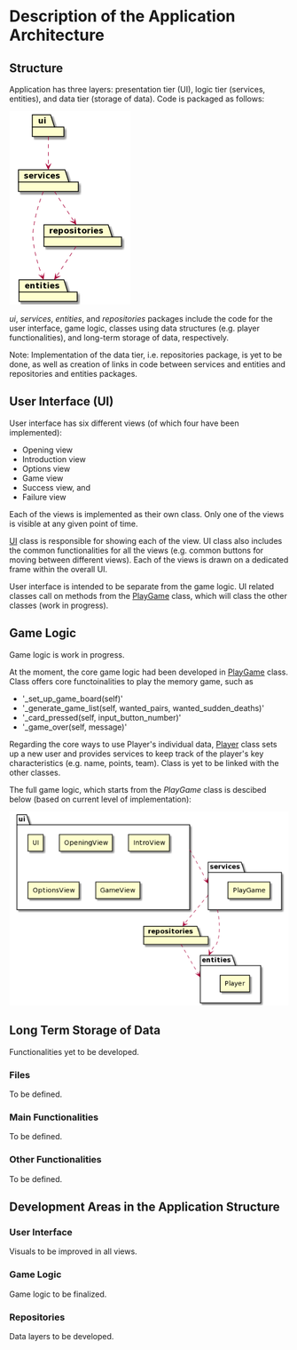 # Description of the Application Architecture

## Structure

Application has three layers: presentation tier (UI), logic tier (services, entities), and data tier (storage of data). Code is packaged as follows: 

![Package structure](./pictures/architecture_package.png)

_ui_, _services_, _entities_, and _repositories_ packages include the code for the user interface, game logic, classes using data structures (e.g. player functionalities), and long-term storage of data, respectively.

Note: Implementation of the data tier, i.e. repositories package, is yet to be done, as well as creation of links in code between services and entities and repositories and entities packages.

## User Interface (UI)

User interface has six different views (of which four have been implemented): 

- Opening view
- Introduction view
- Options view
- Game view
- Success view, and
- Failure view

Each of the views is implemented as their own class. Only one of the views is visible at any given point of time. 

[UI](../src/ui/ui.py) class is responsible for showing each of the view. UI class also includes  the common functionalities for all the views (e.g. common buttons for moving between different views). Each of the views is drawn on a dedicated frame within the overall UI. 

User interface is intended to be separate from the game logic. UI related classes call on methods from the [PlayGame](../src/services/play_game.py) class, which will class the other classes (work in progress).

## Game Logic

Game logic is work in progress. 

At the moment, the core game logic had been developed in [PlayGame](../src/services/play_game.py) class. Class offers core functoinalities to play the memory game, such as
- '_set_up_game_board(self)'
- '_generate_game_list(self, wanted_pairs, wanted_sudden_deaths)'
- '_card_pressed(self, input_button_number)'
- '_game_over(self, message)'

Regarding the core ways to use Player's individual data, [Player](../src/entities/play_game.py) class sets up a new user and provides services to keep track of the player's key characteristics (e.g. name, points, team). Class is yet to be linked with the other classes. 

The full game logic, which starts from the _PlayGame_ class is descibed below (based on current level of implementation): 

![Package structure and classes](./pictures/architecture_package_classes.png)

## Long Term Storage of Data

Functionalities yet to be developed. 

### Files

To be defined. 

### Main Functionalities

To be defined. 

### Other Functionalities

To be defined.


## Development Areas in the Application Structure 

### User Interface

Visuals to be improved in all views. 

### Game Logic

Game logic to be finalized. 

### Repositories

Data layers to be developed.